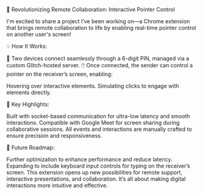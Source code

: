 🚀 Revolutionizing Remote Collaboration: Interactive Pointer Control

I'm excited to share a project I’ve been working on—a Chrome extension that brings remote collaboration to life by enabling real-time pointer control on another user's screen!

💡 How It Works:

🔗 Two devices connect seamlessly through a 6-digit PIN, managed via a custom Glitch-hosted server.
🖱️ Once connected, the sender can control a pointer on the receiver’s screen, enabling:

Hovering over interactive elements.
Simulating clicks to engage with elements directly.

📡 Key Highlights:

Built with socket-based communication for ultra-low latency and smooth interactions.
Compatible with Google Meet for screen sharing during collaborative sessions.
All events and interactions are manually crafted to ensure precision and responsiveness.

🌟 Future Roadmap:

Further optimization to enhance performance and reduce latency.
Expanding to include keyboard input controls for typing on the receiver’s screen.
This extension opens up new possibilities for remote support, interactive presentations, and collaboration. It’s all about making digital interactions more intuitive and effective.
